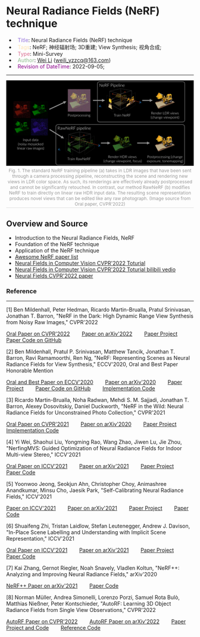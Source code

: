 # Neural Radiance Fields (NeRF) technique

- &ensp;<span style="color:MediumPurple">Title</span>: Neural Radiance Fields (NeRF) technique
- &ensp;<span style="color:Moccasin">Tags</span>: NeRF; 神经辐射场; 3D重建; View Synthesis; 视角合成;
- &ensp;<span style="color:PaleVioletRed">Type</span>: Mini-Survey
- &ensp;<span style="color:DarkSeaGreen">Author</span>: [Wei Li](https://2694048168.github.io/blog/#/) (weili_yzzcq@163.com)
- &ensp;<span style="color:DarkMagenta">Revision of DateTime</span>: 2022-09-05;


---------------------

<center class="center">
    <img src="./images/full_pipeline_dark_light.svg" />
    <br>
    <div style="color:orange; border-bottom: 1px solid #d9d9d9;
    display: inline-block;
    color: #999;
    font-size:12px;
    padding: 2px;">Fig. 1. The standard NeRF training pipeline (a) takes in LDR images that have been sent through a camera processing pipeline, reconstructing the scene and rendering new views in LDR color space. As such, its renderings are  effectively already postprocessed and cannot be significantly retouched. In contrast, our method RawNeRF (b) modifies  NeRF to train directly on linear raw HDR input data. The resulting scene representation produces novel views that can be edited like any raw photograph. (Image source from Oral paper, CVPR'2022)</div>
</center>


## **Overview and Source**
- Introduction to the Neural Radiance Fields, NeRF
- Foundation of the NeRF technique
- Application of the NeRF technique
- [Awesome NeRF paper list](https://github.com/yenchenlin/awesome-NeRF)
- [Neural Fields in Computer Vision CVPR'2022 Toturial](https://neuralfields.cs.brown.edu/cvpr22)
- [Neural Fields in Computer Vision CVPR'2022 Toturial bilibili vedio](https://www.bilibili.com/video/BV1he411u7rS/)
- [Neural Fields CVPR'2022 paper](http://blog.leanote.com/post/wuvin/CVPR2022-NeRF)




### Reference
----------------------------

[1] Ben Mildenhall, Peter Hedman, Ricardo Martin-Brualla, Pratul Srinivasan, Jonathan T. Barron, "NeRF in the Dark: High Dynamic Range View Synthesis from Noisy Raw Images," CVPR'2022

[Oral Paper on CVPR'2022](https://openaccess.thecvf.com/content/CVPR2022/html/Mildenhall_NeRF_in_the_Dark_High_Dynamic_Range_View_Synthesis_From_CVPR_2022_paper.html)
&emsp;&emsp;[Paper on arXiv'2022](https://arxiv.org/abs/2111.13679)
&emsp;&emsp;[Paper Project](https://bmild.github.io/rawnerf/)
&emsp;&emsp;[Paper Code on GitHub](https://github.com/google-research/multinerf)

[2] Ben Mildenhall, Pratul P. Srinivasan, Matthew Tancik, Jonathan T. Barron, Ravi Ramamoorthi, Ren Ng, "NeRF: Representing Scenes as Neural Radiance Fields for View Synthesis," ECCV'2020, Oral and Best Paper Honorable Mention

[Oral and Best Paper on ECCV'2020](https://www.ecva.net/papers/eccv_2020/papers_ECCV/html/1473_ECCV_2020_paper.php)
&emsp;&emsp;[Paper on arXiv'2020](https://arxiv.org/abs/2003.08934)
&emsp;&emsp;[Paper Project](https://www.matthewtancik.com/nerf)
&emsp;&emsp;[Paper Code on GitHub](https://github.com/bmild/nerf)
&emsp;&emsp;[Implementation Code](https://paperswithcode.com/paper/nerf-representing-scenes-as-neural-radiance)

[3] Ricardo Martin-Brualla, Noha Radwan, Mehdi S. M. Sajjadi, Jonathan T. Barron, Alexey Dosovitskiy, Daniel Duckworth, "NeRF in the Wild: Neural Radiance Fields for Unconstrained Photo Collection," CVPR'2021

[Oral Paper on CVPR'2021](https://openaccess.thecvf.com/content/CVPR2021/html/Martin-Brualla_NeRF_in_the_Wild_Neural_Radiance_Fields_for_Unconstrained_Photo_CVPR_2021_paper.html)
&emsp;&emsp;[Paper on arXiv'2020](https://arxiv.org/abs/2008.02268)
&emsp;&emsp;[Paper Project](https://nerf-w.github.io/)
&emsp;&emsp;[Implementation Code](https://paperswithcode.com/paper/nerf-in-the-wild-neural-radiance-fields-for)

[4] Yi Wei, Shaohui Liu, Yongming Rao, Wang Zhao, Jiwen Lu, Jie Zhou, "NerfingMVS: Guided Optimization of Neural Radiance Fields for Indoor Multi-view Stereo," ICCV'2021

[Oral Paper on ICCV'2021](https://openaccess.thecvf.com/content/ICCV2021/html/Wei_NerfingMVS_Guided_Optimization_of_Neural_Radiance_Fields_for_Indoor_Multi-View_ICCV_2021_paper.html)
&emsp;&emsp;[Paper on arXiv'2021](https://arxiv.org/abs/2109.01129)
&emsp;&emsp;[Paper Project](https://weiyithu.github.io/NerfingMVS/)
&emsp;&emsp;[Paper Code](https://github.com/weiyithu/nerfingmvs)

[5] Yoonwoo Jeong, Seokjun Ahn, Christopher Choy, Animashree Anandkumar, Minsu Cho, Jaesik Park, "Self-Calibrating Neural Radiance Fields," ICCV'2021

[Paper on ICCV'2021](https://openaccess.thecvf.com/content/ICCV2021/html/Jeong_Self-Calibrating_Neural_Radiance_Fields_ICCV_2021_paper.html)
&emsp;&emsp;[Paper on arXiv'2021](https://arxiv.org/abs/2108.13826)
&emsp;&emsp;[Paper Project](https://postech-cvlab.github.io/SCNeRF/)
&emsp;&emsp;[Paper Code](https://github.com/postech-cvlab/scnerf)

[6] Shuaifeng Zhi, Tristan Laidlow, Stefan Leutenegger, Andrew J. Davison, "In-Place Scene Labelling and Understanding with Implicit Scene Representation," ICCV'2021

[Oral Paper on ICCV'2021](https://openaccess.thecvf.com/content/ICCV2021/html/Zhi_In-Place_Scene_Labelling_and_Understanding_With_Implicit_Scene_Representation_ICCV_2021_paper.html)
&emsp;&emsp;[Paper on arXiv'2021](https://arxiv.org/abs/2108.13826)
&emsp;&emsp;[Paper Project](https://shuaifengzhi.com/Semantic-NeRF/)
&emsp;&emsp;[Paper Code](https://github.com/Harry-Zhi/semantic_nerf/)

[7] Kai Zhang, Gernot Riegler, Noah Snavely, Vladlen Koltun, "NeRF++: Analyzing and Improving Neural Radiance Fields," arXiv'2020

[NeRF++ Paper on arXiv'2021](https://arxiv.org/abs/2010.07492)
&emsp;&emsp;[Paper Code](https://github.com/Kai-46/nerfplusplus)

[8] Norman Müller, Andrea Simonelli, Lorenzo Porzi, Samuel Rota Bulò, Matthias Nießner, Peter Kontschieder, "AutoRF: Learning 3D Object Radiance Fields from Single View Observations," CVPR'2022

[AutoRF Paper on CVPR'2022](https://openaccess.thecvf.com/content/CVPR2022/html/Muller_AutoRF_Learning_3D_Object_Radiance_Fields_From_Single_View_Observations_CVPR_2022_paper.html)
&emsp;&emsp;[AutoRF Paper on arXiv'2022](https://arxiv.org/abs/2204.03593)
&emsp;&emsp;[Paper Project and Code](https://sirwyver.github.io/AutoRF/)
&emsp;&emsp;[Reference Code](https://github.com/google/nerfies)
